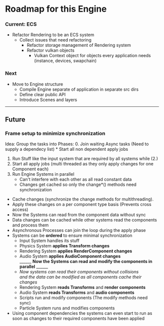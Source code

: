# Roadmap for this Engine

### Current: ECS

- Refactor Rendering to be an ECS system
    - Collect issues that need refactoring
        - Refactor storage management of Rendering system
        - Refactor vulkan objects
            - Vulkan Context object for objects every application needs (instance, devices, swapchain)

### Next

- Move to Engine structure
    - Compile Engine separate of application in separate src dirs
    - Define clear public API
    - Introduce Scenes and layers

_______________________________________________________________________________

## Future
### Frame setup to minimize synchronization
Idea: Group the tasks into Phases:
0. Join waiting Async tasks (Need to supply a dependecy list)
    * Start all non dependent apply jobs
1. Run Stuff like the input system that are required by all systems while (2.)
2. Start all apply jobs (multi threaded as they only apply changes for one Component each) 
3. Run Engine Systems in parallel
    - Can't interfere with each other as all read constant data
    - Changes get cached so only the change*() methods need synchronization


- Cache changes (synchronize the change methods for multithreading).
- Apply these changes on a per component type basis (Prevents cross access)
- Now the Systems can read from the component data without sync
- Data changes can be cached while other systems read the components and process them
- Asynchronous Processes can join the loop during the apply phase
- Systems can be **ordered** to ensure minimal synchronization
    - Input System handles its stuff
    - Physics System **applies Transform changes**
    - Rendering System **applies RenderComponent changes**
    - Audio System **applies AudioComponent changes**  
    ______ __Now the Systems can read and modify the components in parallel__ ______
    - *Now systems can read their components without collisions*  
      *and the data can be modified as all components cache their changes*
    - Rendering System **reads Transforms** and **render components**
    - Audio System **reads Transforms** and **audio components**
    - Scripts run and modify components (The modify methods need sync)
    - Particle System runs and modifies components
- Using component dependencies the systems can even start to run as soon as 
  changes to their required components have been applied